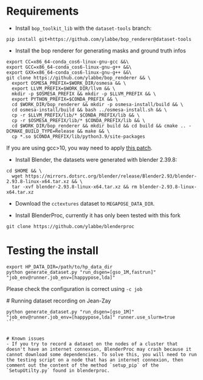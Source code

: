 # Requirements

- Install `bop_toolkit_lib` with the `dataset-tools` branch:
```
pip install git+https://github.com/ylabbe/bop_renderer@dataset-tools
```

- Install the bop renderer for generating masks and ground truth infos

```
export CC=x86_64-conda_cos6-linux-gnu-gcc &&\
export GCC=x86_64-conda_cos6-linux-gnu-g++ &&\
export GXX=x86_64-conda_cos6-linux-gnu-g++ &&\
git clone https://github.com/ylabbe/bop_renderer && \
  export OSMESA_PREFIX=$WORK_DIR/osmesa && \
  export LLVM_PREFIX=$WORK_DIR/llvm && \
  mkdir -p $OSMESA_PREFIX && mkdir -p $LLVM_PREFIX && \
  export PYTHON_PREFIX=$CONDA_PREFIX && \
  cd $WORK_DIR/bop_renderer && mkdir -p osmesa-install/build && \
  cd osmesa-install/build && bash ../osmesa-install.sh && \
  cp -r $LLVM_PREFIX/lib/* $CONDA_PREFIX/lib && \
  cp -r $OSMESA_PREFIX/lib/* $CONDA_PREFIX/lib && \
  cd $WORK_DIR/bop_renderer && mkdir build && cd build && cmake .. -DCMAKE_BUILD_TYPE=Release && make && \
  cp *.so $CONDA_PREFIX/lib/python3.9/site-packages
```
If you are using gcc>10, you way need to apply [this patch](https://cgit.freedesktop.org/mesa/mesa/diff/?id=8dacf5f9d1df95c768016a1b92465bbabed37b54).

- Install Blender, the datasets were generated with blender 2.39.8:

```
cd $HOME && \
  wget https://mirrors.dotsrc.org/blender/release/Blender2.93/blender-2.93.8-linux-x64.tar.xz && \
  tar -xvf blender-2.93.8-linux-x64.tar.xz && rm blender-2.93.8-linux-x64.tar.xz
```

- Download the `cctextures` dataset to `MEGAPOSE_DATA_DIR`.

- Install BlenderProc, currently it has only been tested with this fork

```
git clone https://github.com/ylabbe/blenderproc
```

# Testing the install
```
export HP_DATA_DIR=/path/to/hp_data_dir
python generate_dataset.py "run_dsgen=[gso_1M,fastrun]" "job_env@runner.job_env=[happypose,lda]"
```
Please check the configuration is correct using `-c job`


# Running dataset recording on Jean-Zay
````
python generate_dataset.py "run_dsgen=[gso_1M]" "job_env@runner.job_env=[happypose,lda]" runner.use_slurm=true
```


# Known issues
- If you try to record a dataset on the nodes of a cluster that doesn't have an internet connexion, BlenderProc may crash because it cannot download some dependencies. To solve this, you will need to run the testing script on a node that has an internet connexion, then comment out the content of the method `setup_pip` of the `SetupUtilty.py` found in blenderproc.
